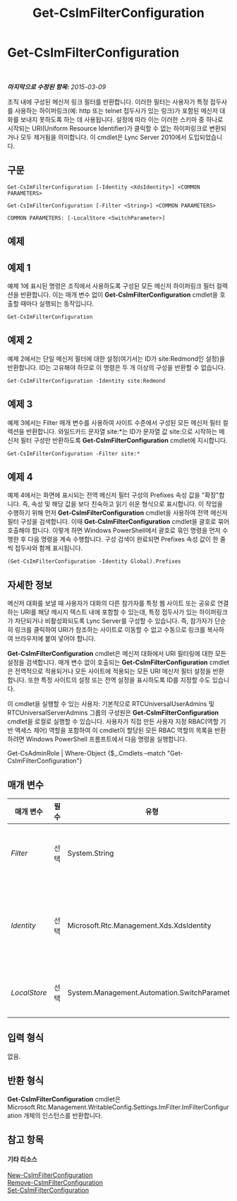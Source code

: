 ﻿---
title: Get-CsImFilterConfiguration
TOCTitle: Get-CsImFilterConfiguration
ms:assetid: de9b24a1-8d17-4da1-89c2-db5b532674eb
ms:mtpsurl: https://technet.microsoft.com/ko-kr/library/Gg398980(v=OCS.15)
ms:contentKeyID: 49305271
ms.date: 08/10/2015
mtps_version: v=OCS.15
ms.translationtype: HT
---

# Get-CsImFilterConfiguration

 

_**마지막으로 수정된 항목:** 2015-03-09_

조직 내에 구성된 메신저 링크 필터를 반환합니다. 이러한 필터는 사용자가 특정 접두사를 사용하는 하이퍼링크(예: http 또는 telnet 접두사가 있는 링크)가 포함된 메신저 대화를 보내지 못하도록 하는 데 사용됩니다. 설정에 따라 이는 이러한 스키마 중 하나로 시작되는 URI(Uniform Resource Identifier)가 클릭할 수 없는 하이퍼링크로 변환되거나 모두 제거됨을 의미합니다. 이 cmdlet은 Lync Server 2010에서 도입되었습니다.

## 구문

    Get-CsImFilterConfiguration [-Identity <XdsIdentity>] <COMMON PARAMETERS>

    Get-CsImFilterConfiguration [-Filter <String>] <COMMON PARAMETERS>

    COMMON PARAMETERS: [-LocalStore <SwitchParameter>]

## 예제

## 예제 1

예제 1에 표시된 명령은 조직에서 사용하도록 구성된 모든 메신저 하이퍼링크 필터 컬렉션을 반환합니다. 이는 매개 변수 없이 **Get-CsImFilterConfiguration** cmdlet을 호출할 때마다 실행되는 동작입니다.

    Get-CsImFilterConfiguration

## 예제 2

예제 2에서는 단일 메신저 필터에 대한 설정(여기서는 ID가 site:Redmond인 설정)을 반환합니다. ID는 고유해야 하므로 이 명령은 두 개 이상의 구성을 반환할 수 없습니다.

    Get-CsImFilterConfiguration -Identity site:Redmond

## 예제 3

예제 3에서는 Filter 매개 변수를 사용하여 사이트 수준에서 구성된 모든 메신저 필터 컬렉션을 반환합니다. 와일드카드 문자열 site:\*는 ID가 문자열 값 site:으로 시작하는 메신저 필터 구성만 반환하도록 **Get-CsImFilterConfiguration** cmdlet에 지시합니다.

    Get-CsImFilterConfiguration -Filter site:*

## 예제 4

예제 4에서는 화면에 표시되는 전역 메신저 필터 구성의 Prefixes 속성 값을 "확장"합니다. 즉, 속성 및 해당 값을 보다 친숙하고 읽기 쉬운 형식으로 표시합니다. 이 작업을 수행하기 위해 먼저 **Get-CsImFilterConfiguration** cmdlet을 사용하여 전역 메신저 필터 구성을 검색합니다. 이때 **Get-CsImFilterConfiguration** cmdlet을 괄호로 묶어 호출해야 합니다. 이렇게 하면 Windows PowerShell에서 괄호로 묶인 명령을 먼저 수행한 후 다음 명령을 계속 수행합니다. 구성 검색이 완료되면 Prefixes 속성 값이 한 줄씩 접두사와 함께 표시됩니다.

    (Get-CsImFilterConfiguration -Identity Global).Prefixes

## 자세한 정보

메신저 대화를 보낼 때 사용자가 대화의 다른 참가자를 특정 웹 사이트 또는 공유로 연결하는 URI를 해당 메시지 텍스트 내에 포함할 수 있는데, 특정 접두사가 있는 하이퍼링크가 차단되거나 비활성화되도록 Lync Server를 구성할 수 있습니다. 즉, 참가자가 단순히 링크를 클릭하여 URI가 참조하는 사이트로 이동할 수 없고 수동으로 링크를 복사하여 브라우저에 붙여 넣어야 합니다.

**Get-CsImFilterConfiguration** cmdlet은 메신저 대화에서 URI 필터링에 대한 모든 설정을 검색합니다. 매개 변수 없이 호출되는 **Get-CsImFilterConfiguration** cmdlet은 전역적으로 적용되거나 모든 사이트에 적용되는 모든 URI 메신저 필터 설정을 반환합니다. 또한 특정 사이트의 설정 또는 전역 설정을 표시하도록 ID를 지정할 수도 있습니다.

이 cmdlet을 실행할 수 있는 사용자: 기본적으로 RTCUniversalUserAdmins 및 RTCUniversalServerAdmins 그룹의 구성원은 **Get-CsImFilterConfiguration** cmdlet을 로컬로 실행할 수 있습니다. 사용자가 직접 만든 사용자 지정 RBAC(역할 기반 액세스 제어) 역할을 포함하여 이 cmdlet이 할당된 모든 RBAC 역할의 목록을 반환하려면 Windows PowerShell 프롬프트에서 다음 명령을 실행합니다.

Get-CsAdminRole | Where-Object {$\_.Cmdlets –match "Get-CsImFilterConfiguration"}

## 매개 변수


<table>
<colgroup>
<col style="width: 25%" />
<col style="width: 25%" />
<col style="width: 25%" />
<col style="width: 25%" />
</colgroup>
<thead>
<tr class="header">
<th>매개 변수</th>
<th>필수</th>
<th>유형</th>
<th>설명</th>
</tr>
</thead>
<tbody>
<tr class="odd">
<td><p><em>Filter</em></p></td>
<td><p>선택</p></td>
<td><p>System.String</p></td>
<td><p>지정된 ID 패턴과 일치하는 구성에 대한 와일드카드 검색을 수행합니다. 예를 들어 ID가 site*로 시작하는 모든 설정, 즉 모든 사이트별 설정을 반환합니다.</p></td>
</tr>
<tr class="even">
<td><p><em>Identity</em></p></td>
<td><p>선택</p></td>
<td><p>Microsoft.Rtc.Management.Xds.XdsIdentity</p></td>
<td><p>검색할 설정의 고유 식별자입니다. 이 값은 global 또는 site:&lt;사이트 이름&gt;입니다. 여기서 &lt;사이트 이름&gt;은 이러한 설정을 적용할 사이트의 이름(예: site:Redmond)입니다.</p>
<p>전체 데이터 형식: Microsoft.Rtc.Management.Xds.XdsIdentity</p></td>
</tr>
<tr class="odd">
<td><p><em>LocalStore</em></p></td>
<td><p>선택</p></td>
<td><p>System.Management.Automation.SwitchParameter</p></td>
<td><p>중앙 관리 저장소 자체가 아니라 중앙 관리 저장소의 로컬 복제본에서 메신저 필터 구성을 검색합니다.</p></td>
</tr>
</tbody>
</table>


## 입력 형식

없음.

## 반환 형식

**Get-CsImFilterConfiguration** cmdlet은 Microsoft.Rtc.Management.WritableConfig.Settings.ImFilter.ImFilterConfiguration 개체의 인스턴스를 반환합니다.

## 참고 항목

#### 기타 리소스

[New-CsImFilterConfiguration](new-csimfilterconfiguration.md)  
[Remove-CsImFilterConfiguration](remove-csimfilterconfiguration.md)  
[Set-CsImFilterConfiguration](set-csimfilterconfiguration.md)

